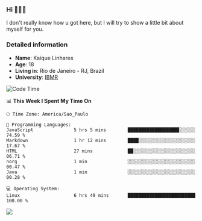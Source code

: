 ### Hi 🙋🏽‍♂️

I don't really know how u got here, but I will try to show a little bit about myself for you.

### Detailed information

* **Name**: Kaique Linhares
* **Age**: 18
* **Living in**: Rio  de Janeiro - RJ, Brazil
* **University**: [IBMR](https://www.ibmr.br/)

<!--START_SECTION:waka-->
![Code Time](http://img.shields.io/badge/Code%20Time-612%20hrs%2055%20mins-blue)

📊 **This Week I Spent My Time On** 

```text
🕑︎ Time Zone: America/Sao_Paulo

💬 Programming Languages: 
JavaScript               5 hrs 5 mins        ███████████████████░░░░░░   74.59 % 
Markdown                 1 hr 12 mins        ████░░░░░░░░░░░░░░░░░░░░░   17.67 % 
HTML                     27 mins             ██░░░░░░░░░░░░░░░░░░░░░░░   06.71 % 
norg                     1 min               ░░░░░░░░░░░░░░░░░░░░░░░░░   00.47 % 
Java                     1 min               ░░░░░░░░░░░░░░░░░░░░░░░░░   00.28 % 

💻 Operating System: 
Linux                    6 hrs 49 mins       █████████████████████████   100.00 % 
```


<!--END_SECTION:waka-->

<a href="https://www.linkedin.com/in/kaique-linhares-25a840208/"  target="_blank"><img src="https://img.shields.io/badge/-LinkedIn-%230077B5?style=for-the-badge&logo=linkedin&logoColor=white" target="_blank"></a>
